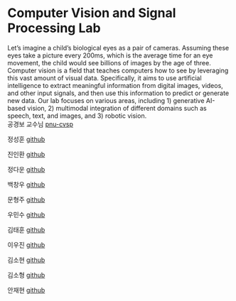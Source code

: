 # Computer Vision and Signal Processing Lab
 Let’s imagine a child’s biological eyes as a pair of cameras. Assuming these eyes take a picture every 200ms, which is the average time for an eye movement, the child would see billions of images by the age of three. Computer vision is a field that teaches computers how to see by leveraging this vast amount of visual data. Specifically, it aims to use artificial intelligence to extract meaningful information from digital images, videos, and other input signals, and then use this information to predict or generate new data.
  Our lab focuses on various areas, including 1) generative AI-based vision, 2) multimodal integration of different domains such as speech, text, and images, and 3) robotic vision.  
공경보 교수님 [pnu-cvsp](https://www.pnu-cvsp.com/prof)  
  
정성훈 [github](https://github.com/currycurry915)  
  
진인환 [github](https://github.com/InHwanJin)  
  
정다운 [github](https://github.com/Da-OOn)  
  
백창우 [github](https://github.com/higokri)  
  
문형주 [github](https://github.com/MHJ0208)  
  
우민수 [github](https://github.com/MinSooWoo123)  
  
김태훈 [github](https://github.com/TriFullKim)  
  
이우진 [github](https://github.com/woojin1833)  
  
김소현 [github](https://github.com/sohyeon53)  
  
김소형 [github](https://github.com/SohyeongKim-hub)  
  
안재현 [github](https://github.com/jaehyeon201924149)
